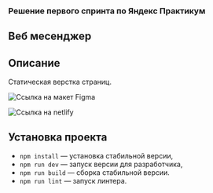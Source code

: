### Решение первого спринта по Яндекс Практикум
Веб месенджер
---
## Описание

Статическая верстка страниц.

![Ссылка на макет Figma](https://www.figma.com/file/jF5fFFzgGOxQeB4CmKWTiE/Chat_external_link?node-id=1%3A658&t=7dT0k24DDxjGk70V-0)

![Ссылка на netlify](https://deploy-preview-2--astounding-liger-10720d.netlify.app/)


## Установка проекта

- `npm install` — установка стабильной версии,
- `npm run dev` — запуск версии для разработчика,
- `npm run build` — сборка стабильной версии.
- `npm run lint` — запуск линтера.

